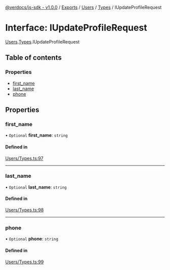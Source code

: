 [@verdocs/js-sdk - v1.0.0](../README.md) / [Exports](../modules.md) / [Users](../modules/Users.md) / [Types](../modules/Users.Types.md) / IUpdateProfileRequest

# Interface: IUpdateProfileRequest

[Users](../modules/Users.md).[Types](../modules/Users.Types.md).IUpdateProfileRequest

## Table of contents

### Properties

- [first_name](Users.Types.IUpdateProfileRequest.md#first_name)
- [last_name](Users.Types.IUpdateProfileRequest.md#last_name)
- [phone](Users.Types.IUpdateProfileRequest.md#phone)

## Properties

### first\_name

• `Optional` **first\_name**: `string`

#### Defined in

[Users/Types.ts:97](https://github.com/Verdocs/js-sdk/blob/4c3fec6/src/Users/Types.ts#L97)

___

### last\_name

• `Optional` **last\_name**: `string`

#### Defined in

[Users/Types.ts:98](https://github.com/Verdocs/js-sdk/blob/4c3fec6/src/Users/Types.ts#L98)

___

### phone

• `Optional` **phone**: `string`

#### Defined in

[Users/Types.ts:99](https://github.com/Verdocs/js-sdk/blob/4c3fec6/src/Users/Types.ts#L99)
